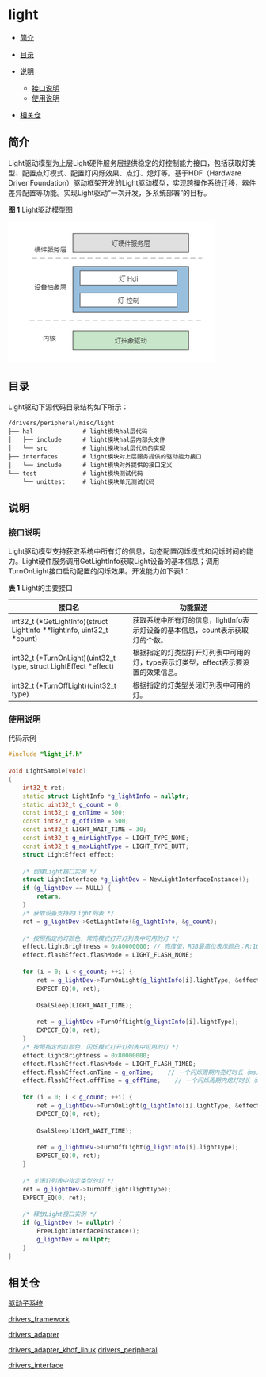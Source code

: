 # light

- [简介](##简介)
- [目录](##目录)
- [说明](##说明)
  - [接口说明](###接口说明)
  - [使用说明](###使用说明)

- [相关仓](##相关仓)

## 简介

 Light驱动模型为上层Light硬件服务层提供稳定的灯控制能力接口，包括获取灯类型、配置点灯模式、配置灯闪烁效果、点灯、熄灯等。基于HDF（Hardware Driver Foundation）驱动框架开发的Light驱动模型，实现跨操作系统迁移，器件差异配置等功能。实现Light驱动“一次开发，多系统部署”的目标。

**图 1**  Light驱动模型图

![Light驱动模型图](figures/Light%E9%A9%B1%E5%8A%A8%E6%A8%A1%E5%9E%8B%E5%9B%BE.png)

## 目录

Light驱动下源代码目录结构如下所示：

```
/drivers/peripheral/misc/light
├── hal              # light模块hal层代码
│   ├── include      # light模块hal层内部头文件
│   └── src          # light模块hal层代码的实现 
├── interfaces       # light模块对上层服务提供的驱动能力接口
│   └── include      # light模块对外提供的接口定义
└── test             # light模块测试代码
    └── unittest     # light模块单元测试代码
```

## 说明

### 接口说明

Light驱动模型支持获取系统中所有灯的信息，动态配置闪烁模式和闪烁时间的能力。Light硬件服务调用GetLightInfo获取Light设备的基本信息；调用TurnOnLight接口启动配置的闪烁效果。开发能力如下表1：

**表 1** Light的主要接口

| 接口名                                                       | 功能描述                                                     |
| ------------------------------------------------------------ | ------------------------------------------------------------ |
| int32_t (*GetLightInfo)(struct LightInfo **lightInfo, uint32_t *count) | 获取系统中所有灯的信息，lightInfo表示灯设备的基本信息，count表示获取灯的个数。 |
| int32_t (*TurnOnLight)(uint32_t type, struct LightEffect *effect) | 根据指定的灯类型打开灯列表中可用的灯，type表示灯类型，effect表示要设置的效果信息。 |
| int32_t (*TurnOffLight)(uint32_t type)                       | 根据指定的灯类型关闭灯列表中可用的灯。                       |

### 使用说明

代码示例

```c++
#include "light_if.h"

void LightSample(void)
{
	int32_t ret;
    static struct LightInfo *g_lightInfo = nullptr;
    static uint32_t g_count = 0;
    const int32_t g_onTime = 500;
    const int32_t g_offTime = 500;
    const int32_t LIGHT_WAIT_TIME = 30;
    const int32_t g_minLightType = LIGHT_TYPE_NONE;
    const int32_t g_maxLightType = LIGHT_TYPE_BUTT;
    struct LightEffect effect;

	/* 创建Light接口实例 */
    struct LightInterface *g_lightDev = NewLightInterfaceInstance();
    if (g_lightDev == NULL) {
        return;
    }
	/* 获取设备支持的Light列表 */
 	ret = g_lightDev->GetLightInfo(&g_lightInfo, &g_count);

    /* 按照指定的灯颜色，常亮模式打开灯列表中可用的灯 */
    effect.lightBrightness = 0x80000000; // 亮度值，RGB最高位表示颜色：R:16-31位、G:8-15位、B:0-7位
    effect.flashEffect.flashMode = LIGHT_FLASH_NONE;

    for (i = 0; i < g_count; ++i) {
        ret = g_lightDev->TurnOnLight(g_lightInfo[i].lightType, &effect);
        EXPECT_EQ(0, ret);

        OsalSleep(LIGHT_WAIT_TIME);

        ret = g_lightDev->TurnOffLight(g_lightInfo[i].lightType);
        EXPECT_EQ(0, ret);
    }
    /* 按照指定的灯颜色，闪烁模式打开灯列表中可用的灯 */
    effect.lightBrightness = 0x80000000;
    effect.flashEffect.flashMode = LIGHT_FLASH_TIMED;
    effect.flashEffect.onTime = g_onTime;    // 一个闪烁周期内亮灯时长（ms）
    effect.flashEffect.offTime = g_offTime;    // 一个闪烁周期内熄灯时长（ms）
    
    for (i = 0; i < g_count; ++i) {
        ret = g_lightDev->TurnOnLight(g_lightInfo[i].lightType, &effect);
        EXPECT_EQ(0, ret);

        OsalSleep(LIGHT_WAIT_TIME);

        ret = g_lightDev->TurnOffLight(g_lightInfo[i].lightType);
        EXPECT_EQ(0, ret);
    }

    /* 关闭灯列表中指定类型的灯 */
    ret = g_lightDev->TurnOffLight(lightType);
    EXPECT_EQ(0, ret);

    /* 释放Light接口实例 */
    if (g_lightDev != nullptr) {
        FreeLightInterfaceInstance();
        g_lightDev = nullptr;
    }
}
```

## 相关仓

[驱动子系统](https://gitee.com/openharmony/docs/blob/master/zh-cn/readme/%E9%A9%B1%E5%8A%A8%E5%AD%90%E7%B3%BB%E7%BB%9F.md)

[drivers_framework](https://gitee.com/openharmony/drivers_framework/blob/master/README_zh.md)

[drivers_adapter](https://gitee.com/openharmony/drivers_adapter/blob/master/README_zh.md)

[drivers_adapter_khdf_linuk](https://gitee.com/openharmony/drivers_adapter_khdf_linux/blob/master/README_zh.md)
[drivers_peripheral](https://gitee.com/openharmony/drivers_peripheral)

[drivers_interface](https://gitee.com/openharmony/drivers_interface)

